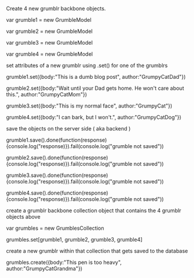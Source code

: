 Create 4 new grumblr backbone objects.

var grumble1 = new GrumbleModel

var grumble2 = new GrumbleModel

var grumble3 = new GrumbleModel

var grumble4 = new GrumbleModel


set attributes of a new grumblr using .set() for one of the grumblrs

grumble1.set({body:"This is a dumb blog post", author:"GrumpyCatDad"})

grumble2.set({body:"Wait until your Dad gets home. He won't care about this.", author:"GrumpyCatMom"})

grumble3.set({body:"This is my normal face", author:"GrumpyCat"})

grumble4.set({body:"I can bark, but I won't.", author:"GrumpyCatDog"})


save the objects on the server side ( aka backend )

grumble1.save().done(function(response){console.log("response)}).fail(console.log("grumble not saved"))

grumble2.save().done(function(response){console.log("response)}).fail(console.log("grumble not saved"))

grumble3.save().done(function(response){console.log("response)}).fail(console.log("grumble not saved"))

grumble4.save().done(function(response){console.log("response)}).fail(console.log("grumble not saved"))


create a grumblr backbone collection object that contains the 4 grumblr objects above

var grumbles = new GrumblesCollection

grumbles.set[grumble1, grumble2, grumble3, grumble4]


create a new grumblr within that collection that gets saved to the database

grumbles.create({body:"This pen is too heavy", author:"GrumpyCatGrandma"})
